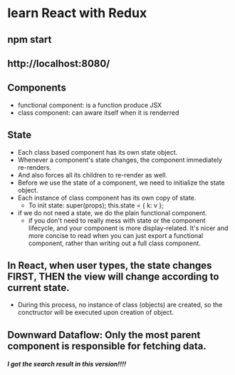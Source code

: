 # learn React with Redux

## npm start
## http://localhost:8080/


## Components
- functional component: is a function produce JSX
- class component: can aware itself when it is renderred

## State
- Each class based component has its own state object.
- Whenever a component's state changes, the component immediately re-renders.
- And also forces all its children to re-render as well.
- Before we use the state of a component, we need to initialize the state object.
- Each instance of class component has its own copy of state.
  - To init state: super(props); this.state = { k: v };
- if we do not need a state, we do the plain functional component.
  - if you don't need to really mess with state or the component lifecycle, and your component is more display-related. It's nicer and more concise to read when you can just export a functional component, rather than writing out a full class component.

## In React, when user types, the state changes FIRST, THEN the view will change according to current state. 
- During this process, no instance of class (objects) are created, so the conctructor will be executed upon creation of object.

## Downward Dataflow: Only the most parent component is responsible for fetching data.








##### I got the search result in this version!!!!